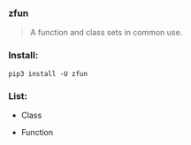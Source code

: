 ### zfun

  > A function and class sets in common use.

### Install:

    pip3 install -U zfun

### List:
  - Class

  - Function
